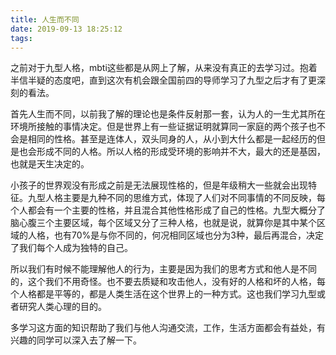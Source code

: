 ```yaml
---
title: 人生而不同
date: 2019-09-13 18:25:12
tags:
---
```

之前对于九型人格，mbti这些都是从网上了解，从来没有真正的去学习过。抱着半信半疑的态度吧，直到这次有机会跟全国前四的导师学习了九型之后才有了更深刻的看法。

首先人生而不同，以前我了解的理论也是条件反射那一套，认为人的一生尤其所在环境所接触的事情决定。但是世界上有一些证据证明就算同一家庭的两个孩子也不会是相同的性格。甚至是连体人，双头同身的人，从小到大什么都是一起经历的但是也会形成不同的人格。所以人格的形成受环境的影响并不大，最大的还是基因，也就是天生决定的。

小孩子的世界观没有形成之前是无法展现性格的，但是年级稍大一些就会出现特征。九型人格主要是九种不同的思维方式，体现了人们对不同事情的不同反映，每个人都会有一个主要的性格，并且混合其他性格形成了自己的性格。九型大概分了脑心腹三个主要区域，每个区域又分了三种人格，也就是说，就算你是其中某个区域的人格，也有70%是与你不同的，何况相同区域也分为3种，最后再混合，决定了我们每个人成为独特的自己。

所以我们有时候不能理解他人的行为，主要是因为我们的思考方式和他人是不同的，这个我们不用奇怪。也不要去质疑和攻击他人，没有好的人格和坏的人格，每个人格都是平等的，都是人类生活在这个世界上的一种方式。这也我们学习九型或者研究人类心理的目的。

多学习这方面的知识帮助了我们与他人沟通交流，工作，生活方面都会有益处，有兴趣的同学可以深入去了解一下。
